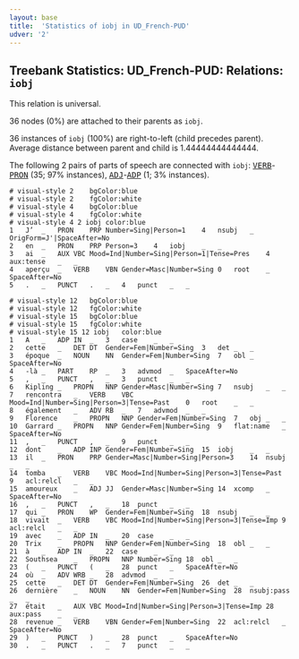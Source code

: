 ```yaml
---
layout: base
title:  'Statistics of iobj in UD_French-PUD'
udver: '2'
---
```


## Treebank Statistics: UD_French-PUD: Relations: `iobj`

This relation is universal.

36 nodes (0%) are attached to their parents as `iobj`.

36 instances of `iobj` (100%) are right-to-left (child precedes parent).
Average distance between parent and child is 1.44444444444444.

The following 2 pairs of parts of speech are connected with `iobj`: <tt><a href="fr_pud-pos-VERB.html">VERB</a></tt>-<tt><a href="fr_pud-pos-PRON.html">PRON</a></tt> (35; 97% instances), <tt><a href="fr_pud-pos-ADJ.html">ADJ</a></tt>-<tt><a href="fr_pud-pos-ADP.html">ADP</a></tt> (1; 3% instances).


~~~ conllu
# visual-style 2	bgColor:blue
# visual-style 2	fgColor:white
# visual-style 4	bgColor:blue
# visual-style 4	fgColor:white
# visual-style 4 2 iobj	color:blue
1	J’	_	PRON	PRP	Number=Sing|Person=1	4	nsubj	_	OrigForm=J'|SpaceAfter=No
2	en	_	PRON	PRP	Person=3	4	iobj	_	_
3	ai	_	AUX	VBC	Mood=Ind|Number=Sing|Person=1|Tense=Pres	4	aux:tense	_	_
4	aperçu	_	VERB	VBN	Gender=Masc|Number=Sing	0	root	_	SpaceAfter=No
5	.	_	PUNCT	.	_	4	punct	_	_

~~~


~~~ conllu
# visual-style 12	bgColor:blue
# visual-style 12	fgColor:white
# visual-style 15	bgColor:blue
# visual-style 15	fgColor:white
# visual-style 15 12 iobj	color:blue
1	A	_	ADP	IN	_	3	case	_	_
2	cette	_	DET	DT	Gender=Fem|Number=Sing	3	det	_	_
3	époque	_	NOUN	NN	Gender=Fem|Number=Sing	7	obl	_	SpaceAfter=No
4	-là	_	PART	RP	_	3	advmod	_	SpaceAfter=No
5	,	_	PUNCT	,	_	3	punct	_	_
6	Kipling	_	PROPN	NNP	Gender=Masc|Number=Sing	7	nsubj	_	_
7	rencontra	_	VERB	VBC	Mood=Ind|Number=Sing|Person=3|Tense=Past	0	root	_	_
8	également	_	ADV	RB	_	7	advmod	_	_
9	Florence	_	PROPN	NNP	Gender=Fem|Number=Sing	7	obj	_	_
10	Garrard	_	PROPN	NNP	Gender=Fem|Number=Sing	9	flat:name	_	SpaceAfter=No
11	,	_	PUNCT	,	_	9	punct	_	_
12	dont	_	ADP	INP	Gender=Fem|Number=Sing	15	iobj	_	_
13	il	_	PRON	PRP	Gender=Masc|Number=Sing|Person=3	14	nsubj	_	_
14	tomba	_	VERB	VBC	Mood=Ind|Number=Sing|Person=3|Tense=Past	9	acl:relcl	_	_
15	amoureux	_	ADJ	JJ	Gender=Masc|Number=Sing	14	xcomp	_	SpaceAfter=No
16	,	_	PUNCT	,	_	18	punct	_	_
17	qui	_	PRON	WP	Gender=Fem|Number=Sing	18	nsubj	_	_
18	vivait	_	VERB	VBC	Mood=Ind|Number=Sing|Person=3|Tense=Imp	9	acl:relcl	_	_
19	avec	_	ADP	IN	_	20	case	_	_
20	Trix	_	PROPN	NNP	Gender=Fem|Number=Sing	18	obl	_	_
21	à	_	ADP	IN	_	22	case	_	_
22	Southsea	_	PROPN	NNP	Number=Sing	18	obl	_	_
23	(	_	PUNCT	(	_	28	punct	_	SpaceAfter=No
24	où	_	ADV	WRB	_	28	advmod	_	_
25	cette	_	DET	DT	Gender=Fem|Number=Sing	26	det	_	_
26	dernière	_	NOUN	NN	Gender=Fem|Number=Sing	28	nsubj:pass	_	_
27	était	_	AUX	VBC	Mood=Ind|Number=Sing|Person=3|Tense=Imp	28	aux:pass	_	_
28	revenue	_	VERB	VBN	Gender=Fem|Number=Sing	22	acl:relcl	_	SpaceAfter=No
29	)	_	PUNCT	)	_	28	punct	_	SpaceAfter=No
30	.	_	PUNCT	.	_	7	punct	_	_

~~~


